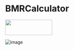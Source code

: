 # BMRCalculator




 [<img src="https://img.shields.io/badge/Download-brightgreen" width="150" height="50" >](https://github.com/AdamJou/BMR_Calculator/blob/main/app-debug.apk)

![image](https://github.com/AdamJou/BMR_Calculator/assets/101346105/7d08d675-fd4c-4882-8a61-1f8137306676)
